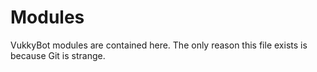 # Modules
VukkyBot modules are contained here. The only reason this file exists is because Git is strange.